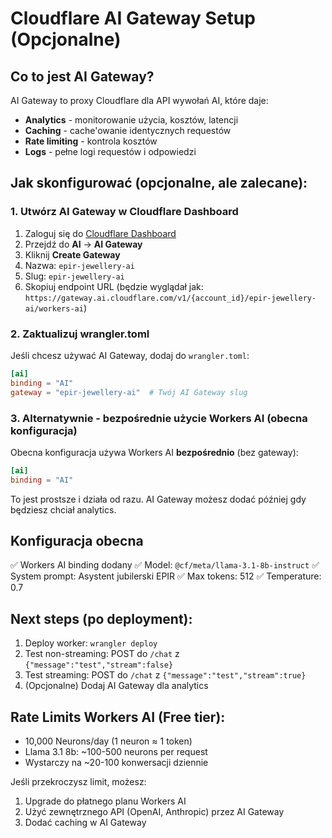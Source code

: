 # Cloudflare AI Gateway Setup (Opcjonalne)

## Co to jest AI Gateway?
AI Gateway to proxy Cloudflare dla API wywołań AI, które daje:
- **Analytics** - monitorowanie użycia, kosztów, latencji
- **Caching** - cache'owanie identycznych requestów
- **Rate limiting** - kontrola kosztów
- **Logs** - pełne logi requestów i odpowiedzi

## Jak skonfigurować (opcjonalne, ale zalecane):

### 1. Utwórz AI Gateway w Cloudflare Dashboard
1. Zaloguj się do [Cloudflare Dashboard](https://dash.cloudflare.com)
2. Przejdź do **AI** → **AI Gateway**
3. Kliknij **Create Gateway**
4. Nazwa: `epir-jewellery-ai`
5. Slug: `epir-jewellery-ai`
6. Skopiuj endpoint URL (będzie wyglądał jak: `https://gateway.ai.cloudflare.com/v1/{account_id}/epir-jewellery-ai/workers-ai`)

### 2. Zaktualizuj wrangler.toml
Jeśli chcesz używać AI Gateway, dodaj do `wrangler.toml`:

```toml
[ai]
binding = "AI"
gateway = "epir-jewellery-ai"  # Twój AI Gateway slug
```

### 3. Alternatywnie - bezpośrednie użycie Workers AI (obecna konfiguracja)
Obecna konfiguracja używa Workers AI **bezpośrednio** (bez gateway):
```toml
[ai]
binding = "AI"
```

To jest prostsze i działa od razu. AI Gateway możesz dodać później gdy będziesz chciał analytics.

## Konfiguracja obecna
✅ Workers AI binding dodany
✅ Model: `@cf/meta/llama-3.1-8b-instruct`
✅ System prompt: Asystent jubilerski EPIR
✅ Max tokens: 512
✅ Temperature: 0.7

## Next steps (po deployment):
1. Deploy worker: `wrangler deploy`
2. Test non-streaming: POST do `/chat` z `{"message":"test","stream":false}`
3. Test streaming: POST do `/chat` z `{"message":"test","stream":true}`
4. (Opcjonalne) Dodaj AI Gateway dla analytics

## Rate Limits Workers AI (Free tier):
- 10,000 Neurons/day (1 neuron ≈ 1 token)
- Llama 3.1 8b: ~100-500 neurons per request
- Wystarczy na ~20-100 konwersacji dziennie

Jeśli przekroczysz limit, możesz:
1. Upgrade do płatnego planu Workers AI
2. Użyć zewnętrznego API (OpenAI, Anthropic) przez AI Gateway
3. Dodać caching w AI Gateway
